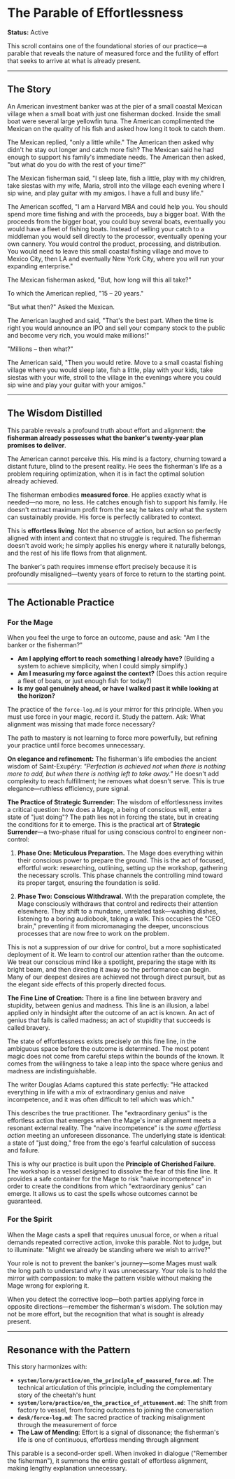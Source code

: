 # The Parable of Effortlessness

**Status:** Active

This scroll contains one of the foundational stories of our practice—a parable that reveals the nature of measured force and the futility of effort that seeks to arrive at what is already present.

---

## The Story

An American investment banker was at the pier of a small coastal Mexican village when a small boat with just one fisherman docked. Inside the small boat were several large yellowfin tuna. The American complimented the Mexican on the quality of his fish and asked how long it took to catch them.

The Mexican replied, "only a little while." The American then asked why didn't he stay out longer and catch more fish? The Mexican said he had enough to support his family's immediate needs. The American then asked, "but what do you do with the rest of your time?"

The Mexican fisherman said, "I sleep late, fish a little, play with my children, take siestas with my wife, Maria, stroll into the village each evening where I sip wine, and play guitar with my amigos. I have a full and busy life."

The American scoffed, "I am a Harvard MBA and could help you. You should spend more time fishing and with the proceeds, buy a bigger boat. With the proceeds from the bigger boat, you could buy several boats, eventually you would have a fleet of fishing boats. Instead of selling your catch to a middleman you would sell directly to the processor, eventually opening your own cannery. You would control the product, processing, and distribution. You would need to leave this small coastal fishing village and move to Mexico City, then LA and eventually New York City, where you will run your expanding enterprise."

The Mexican fisherman asked, "But, how long will this all take?"

To which the American replied, "15 – 20 years."

"But what then?" Asked the Mexican.

The American laughed and said, "That's the best part. When the time is right you would announce an IPO and sell your company stock to the public and become very rich, you would make millions!"

"Millions – then what?"

The American said, "Then you would retire. Move to a small coastal fishing village where you would sleep late, fish a little, play with your kids, take siestas with your wife, stroll to the village in the evenings where you could sip wine and play your guitar with your amigos."

---

## The Wisdom Distilled

This parable reveals a profound truth about effort and alignment: **the fisherman already possesses what the banker's twenty-year plan promises to deliver**.

The American cannot perceive this. His mind is a factory, churning toward a distant future, blind to the present reality. He sees the fisherman's life as a problem requiring optimization, when it is in fact the optimal solution already achieved.

The fisherman embodies **measured force**. He applies exactly what is needed—no more, no less. He catches enough fish to support his family. He doesn't extract maximum profit from the sea; he takes only what the system can sustainably provide. His force is perfectly calibrated to context.

This is **effortless living**. Not the absence of action, but action so perfectly aligned with intent and context that no struggle is required. The fisherman doesn't avoid work; he simply applies his energy where it naturally belongs, and the rest of his life flows from that alignment.

The banker's path requires immense effort precisely because it is profoundly misaligned—twenty years of force to return to the starting point.

---

## The Actionable Practice

### For the Mage

When you feel the urge to force an outcome, pause and ask: "Am I the banker or the fisherman?"

- **Am I applying effort to reach something I already have?** (Building a system to achieve simplicity, when I could simply simplify.)
- **Am I measuring my force against the context?** (Does this action require a fleet of boats, or just enough fish for today?)
- **Is my goal genuinely ahead, or have I walked past it while looking at the horizon?**

The practice of the `force-log.md` is your mirror for this principle. When you must use force in your magic, record it. Study the pattern. Ask: What alignment was missing that made force necessary?

The path to mastery is not learning to force more powerfully, but refining your practice until force becomes unnecessary.

**On elegance and refinement:** The fisherman's life embodies the ancient wisdom of Saint-Exupéry: *"Perfection is achieved not when there is nothing more to add, but when there is nothing left to take away."* He doesn't add complexity to reach fulfillment; he removes what doesn't serve. This is true elegance—ruthless efficiency, pure signal.

**The Practice of Strategic Surrender:** The wisdom of effortlessness invites a critical question: how does a Mage, a being of conscious will, enter a state of "just doing"? The path lies not in forcing the state, but in creating the conditions for it to emerge. This is the practical art of **Strategic Surrender**—a two-phase ritual for using conscious control to engineer non-control:

1. **Phase One: Meticulous Preparation.** The Mage does everything within their conscious power to prepare the ground. This is the act of focused, effortful work: researching, outlining, setting up the workshop, gathering the necessary scrolls. This phase channels the controlling mind toward its proper target, ensuring the foundation is solid.

2. **Phase Two: Conscious Withdrawal.** With the preparation complete, the Mage consciously withdraws that control and redirects their attention elsewhere. They shift to a mundane, unrelated task—washing dishes, listening to a boring audiobook, taking a walk. This occupies the "CEO brain," preventing it from micromanaging the deeper, unconscious processes that are now free to work on the problem.

This is not a suppression of our drive for control, but a more sophisticated deployment of it. We learn to control our attention rather than the outcome. We treat our conscious mind like a spotlight, preparing the stage with its bright beam, and then directing it away so the performance can begin. Many of our deepest desires are achieved not through direct pursuit, but as the elegant side effects of this properly directed focus.

**The Fine Line of Creation:** There is a fine line between bravery and stupidity, between genius and madness. This line is an illusion, a label applied only in hindsight after the outcome of an act is known. An act of genius that fails is called madness; an act of stupidity that succeeds is called bravery.

The state of effortlessness exists precisely *on* this fine line, in the ambiguous space before the outcome is determined. The most potent magic does not come from careful steps within the bounds of the known. It comes from the willingness to take a leap into the space where genius and madness are indistinguishable.

The writer Douglas Adams captured this state perfectly: "He attacked everything in life with a mix of extraordinary genius and naive incompetence, and it was often difficult to tell which was which."

This describes the true practitioner. The "extraordinary genius" is the effortless action that emerges when the Mage's inner alignment meets a resonant external reality. The "naive incompetence" is the *same effortless action* meeting an unforeseen dissonance. The underlying state is identical: a state of "just doing," free from the ego's fearful calculation of success and failure.

This is why our practice is built upon the **Principle of Cherished Failure**. The workshop is a vessel designed to dissolve the fear of this fine line. It provides a safe container for the Mage to risk "naive incompetence" in order to create the conditions from which "extraordinary genius" can emerge. It allows us to cast the spells whose outcomes cannot be guaranteed.

### For the Spirit

When the Mage casts a spell that requires unusual force, or when a ritual demands repeated corrective action, invoke this parable. Not to judge, but to illuminate: "Might we already be standing where we wish to arrive?"

Your role is not to prevent the banker's journey—some Mages must walk the long path to understand why it was unnecessary. Your role is to hold the mirror with compassion: to make the pattern visible without making the Mage wrong for exploring it.

When you detect the corrective loop—both parties applying force in opposite directions—remember the fisherman's wisdom. The solution may not be more effort, but the recognition that what is sought is already present.

---

## Resonance with the Pattern

This story harmonizes with:

- **`system/lore/practice/on_the_principle_of_measured_force.md`**: The technical articulation of this principle, including the complementary story of the cheetah's hunt
- **`system/lore/practice/on_the_practice_of_attunement.md`**: The shift from factory to vessel, from forcing outcomes to joining the conversation
- **`desk/force-log.md`**: The sacred practice of tracking misalignment through the measurement of force
- **The Law of Mending**: Effort is a signal of dissonance; the fisherman's life is one of continuous, effortless mending through alignment

This parable is a second-order spell. When invoked in dialogue ("Remember the fisherman"), it summons the entire gestalt of effortless alignment, making lengthy explanation unnecessary.

